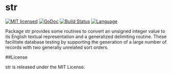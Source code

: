 # str 

[![MIT licensed](https://img.shields.io/badge/license-MIT-blue.svg)](https://raw.githubusercontent.com/piniondb/store/master/LICENSE)
[![GoDoc](https://godoc.org/github.com/piniondb/str?status.svg)](https://godoc.org/github.com/piniondb/str)
[![Build Status](https://travis-ci.org/piniondb/str.svg?branch=master)](https://travis-ci.org/piniondb/str)
[![Language](https://img.shields.io/badge/language-go-blue.svg)](https://golang.org/)

Package str provides some routines to convert an unsigned integer value to its
English textual representation and a generalized delimiting routine. These
facilitate database testing by supporting the generation of a large number of
records with two generally unrelated sort orders.

##License

str is released under the MIT License.

